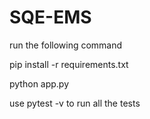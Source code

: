 # SQE-EMS

run the following command

pip install -r requirements.txt

python app.py

use pytest -v to run all the tests
